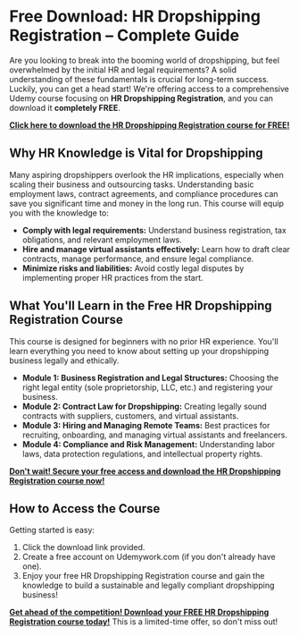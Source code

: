 # Free Download: HR Dropshipping Registration – Complete Guide

Are you looking to break into the booming world of dropshipping, but feel overwhelmed by the initial HR and legal requirements? A solid understanding of these fundamentals is crucial for long-term success. Luckily, you can get a head start! We're offering access to a comprehensive Udemy course focusing on **HR Dropshipping Registration**, and you can download it **completely FREE**.

[**Click here to download the HR Dropshipping Registration course for FREE!**](https://udemywork.com/hr-dropshipping-registration)

## Why HR Knowledge is Vital for Dropshipping

Many aspiring dropshippers overlook the HR implications, especially when scaling their business and outsourcing tasks. Understanding basic employment laws, contract agreements, and compliance procedures can save you significant time and money in the long run. This course will equip you with the knowledge to:

*   **Comply with legal requirements:** Understand business registration, tax obligations, and relevant employment laws.
*   **Hire and manage virtual assistants effectively:** Learn how to draft clear contracts, manage performance, and ensure legal compliance.
*   **Minimize risks and liabilities:** Avoid costly legal disputes by implementing proper HR practices from the start.

## What You'll Learn in the Free HR Dropshipping Registration Course

This course is designed for beginners with no prior HR experience. You'll learn everything you need to know about setting up your dropshipping business legally and ethically.

*   **Module 1: Business Registration and Legal Structures:** Choosing the right legal entity (sole proprietorship, LLC, etc.) and registering your business.
*   **Module 2: Contract Law for Dropshipping:** Creating legally sound contracts with suppliers, customers, and virtual assistants.
*   **Module 3: Hiring and Managing Remote Teams:** Best practices for recruiting, onboarding, and managing virtual assistants and freelancers.
*   **Module 4: Compliance and Risk Management:** Understanding labor laws, data protection regulations, and intellectual property rights.

[**Don't wait! Secure your free access and download the HR Dropshipping Registration course now!**](https://udemywork.com/hr-dropshipping-registration)

## How to Access the Course

Getting started is easy:

1.  Click the download link provided.
2.  Create a free account on Udemywork.com (if you don't already have one).
3.  Enjoy your free HR Dropshipping Registration course and gain the knowledge to build a sustainable and legally compliant dropshipping business!

[**Get ahead of the competition! Download your FREE HR Dropshipping Registration course today!**](https://udemywork.com/hr-dropshipping-registration) This is a limited-time offer, so don't miss out!
